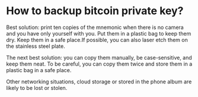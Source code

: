 # How to backup bitcoin private key?

Best solution: print ten copies of the mnemonic when there is no camera and you have only yourself with you. Put them in a plastic bag to keep them dry. Keep them in a safe place.If possible, you can also laser etch them on the stainless steel plate.&#x20;

The next best solution: you can copy them manually, be case-sensitive, and keep them neat. To be careful, you can copy them twice and store them in a plastic bag in a safe place.

Other networking situations, cloud storage or stored in the phone album are likely to be lost or stolen.
